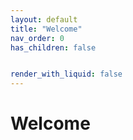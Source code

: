 ```yaml
---
layout: default
title: "Welcome"
nav_order: 0
has_children: false


render_with_liquid: false
---
```



# Welcome 






